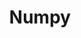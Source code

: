 ---
layout: toctree
title: Numpy
permalink: /blog/coding/python/frameworks/ml-dl-ds/numpy/
parent: /blog/coding/python/frameworks/ml-dl-ds/


enumerategrandchild: true

---